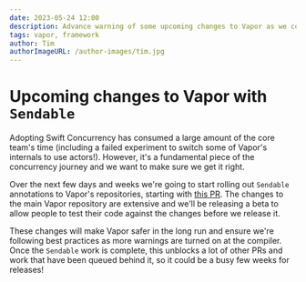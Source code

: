 ```yaml
---
date: 2023-05-24 12:00
description: Advance warning of some upcoming changes to Vapor as we continue our Concurrency journey.
tags: vapor, framework
author: Tim
authorImageURL: /author-images/tim.jpg
---
```

# Upcoming changes to Vapor with `Sendable`

Adopting Swift Concurrency has consumed a large amount of the core team's time (including a failed experiment to switch some of Vapor's internals to use actors!). However, it's a fundamental piece of the concurrency journey and we want to make sure we get it right.

Over the next few days and weeks we're going to start rolling out `Sendable` annotations to Vapor's repositories, starting with [this PR](https://github.com/vapor/websocket-kit/pull/131). The changes to the main Vapor repository are extensive and we'll be releasing a beta to allow people to test their code against the changes before we release it.

These changes will make Vapor safer in the long run and ensure we're following best practices as more warnings are turned on at the compiler. Once the `Sendable` work is complete, this unblocks a lot of other PRs and work that have been queued behind it, so it could be a busy few weeks for releases!
